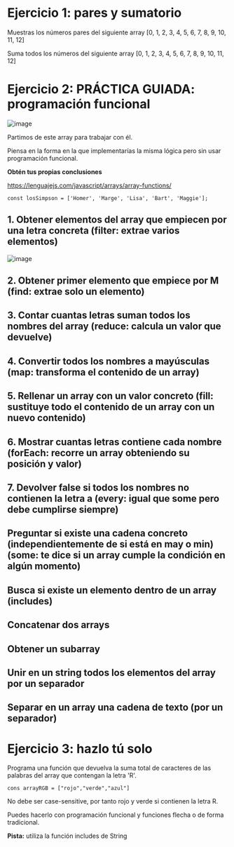 # Ejercicio 1: pares y sumatorio

Muestras los números pares del siguiente array [0, 1, 2, 3, 4, 5, 6, 7, 8, 9, 10, 11, 12]

Suma todos los números del siguiente array [0, 1, 2, 3, 4, 5, 6, 7, 8, 9, 10, 11, 12]

# Ejercicio 2: PRÁCTICA GUIADA: programación funcional

![image](https://user-images.githubusercontent.com/91023374/227976962-2af19b49-95c0-4de6-a401-d887a1f816d1.png)


Partimos de este array para trabajar con él.

Piensa en la forma en la que implementarías la misma lógica pero sin usar programación funcional.

**Obtén tus propias conclusiones**


https://lenguajejs.com/javascript/arrays/array-functions/


```
const losSimpson = ['Homer', 'Marge', 'Lisa', 'Bart', 'Maggie'];
```

## 1. Obtener elementos del array que empiecen por una letra concreta (filter: extrae varios elementos)

![image](https://user-images.githubusercontent.com/91023374/229094992-a56a104d-c897-49a5-8435-23d3046d9ae7.png)

## 2. Obtener primer elemento que empiece por M (find: extrae solo un elemento)

## 3. Contar cuantas letras suman todos los nombres del array (reduce: calcula un valor que devuelve) 
        
## 4. Convertir todos los nombres a mayúsculas (map: transforma el contenido de un array)

## 5. Rellenar un array con un valor concreto (fill: sustituye todo el contenido de un array con un nuevo contenido)

## 6. Mostrar cuantas letras contiene cada nombre (forEach: recorre un array obteniendo su posición y valor)

## 7. Devolver false si todos los nombres no contienen la letra a (every: igual que some pero debe cumplirse siempre)

## Preguntar si existe una cadena concreto (independientemente de si está en may o min) (some: te dice si un array cumple la condición en algún momento)

## Busca si existe un elemento dentro de un array (includes)

## Concatenar dos arrays

## Obtener un subarray

## Unir en un string todos los elementos del array por un separador

## Separar en un array una cadena de texto (por un separador)


# Ejercicio 3: hazlo tú solo

Programa una función que devuelva la suma total de caracteres de las palabras del array que contengan la letra 'R'.

```
cons arrayRGB = ["rojo","verde","azul"]
```

No debe ser case-sensitive, por tanto rojo y verde si contienen la letra R.

Puedes hacerlo con programación funcional y funciones flecha o de forma tradicional.

**Pista:** utiliza la función includes de String


